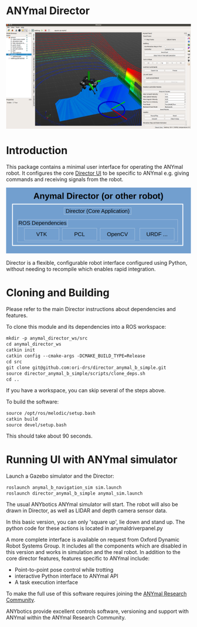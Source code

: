 # ANYmal Director

![director](director_pic.png)

# Introduction

This package contains a minimal user interface for operating the ANYmal robot. It configures the core [Director UI](https://github.com/ori-drs/director) to be specific to ANYmal e.g. giving commands and receiving signals from the robot.

![director](director_overview.png)

Director is a flexible, configurable robot interface configured using Python, without needing to recompile which enables rapid integration.

# Cloning and Building

Please refer to the main Director instructions about dependencies and features.

To clone this module and its dependencies into a ROS workspace:

	mkdir -p anymal_director_ws/src
	cd anymal_director_ws
	catkin init
	catkin config --cmake-args -DCMAKE_BUILD_TYPE=Release
	cd src
	git clone git@github.com:ori-drs/director_anymal_b_simple.git
	source director_anymal_b_simple/scripts/clone_deps.sh
	cd ..

If you have a workspace, you can skip several of the steps above.

To build the software:

    source /opt/ros/melodic/setup.bash
	catkin build
	source devel/setup.bash

This should take about 90 seconds.

# Running UI with ANYmal simulator

Launch a Gazebo simulator and the Director:

    roslaunch anymal_b_navigation_sim sim.launch
    roslaunch director_anymal_b_simple anymal_sim.launch

The usual ANYbotics ANYmal simulator will start. The robot will also be drawn in Director, as well as LIDAR and depth camera sensor data.

In this basic version, you can only 'square up', lie down and stand up.
The python code for these actions is located in anymaldriverpanel.py

A more complete interface is available on request from Oxford Dynamic Robot Systems Group. It includes all the components which are disabled
in this version and works in simulation and the real robot. In addition to the core director features, features specific to ANYmal include:

* Point-to-point pose control while trotting
* interactive Python interface to ANYmal API
* A task execution interface

To make the full use of this software requires joining the [ANYmal Research Community](https://www.anymal-research.org/).

ANYbotics provide excellent controls software, versioning and support with ANYmal within the ANYmal Research Community.